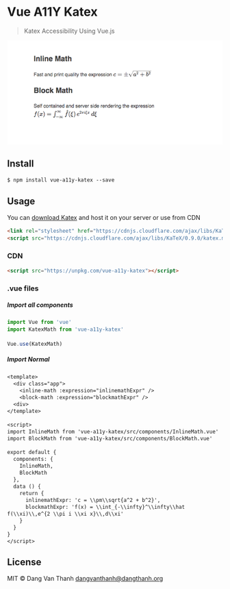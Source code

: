 # Vue A11Y Katex

> Katex Accessibility Using Vue.js

![](screenshot.png)

## Install

```
$ npm install vue-a11y-katex --save
```

## Usage

You can [download Katex]() and host it on your server or use from CDN

```html
<link rel="stylesheet" href="https://cdnjs.cloudflare.com/ajax/libs/KaTeX/0.9.0/katex.min.css" integrity="sha384-TEMocfGvRuD1rIAacqrknm5BQZ7W7uWitoih+jMNFXQIbNl16bO8OZmylH/Vi/Ei" crossorigin="anonymous">
<script src="https://cdnjs.cloudflare.com/ajax/libs/KaTeX/0.9.0/katex.min.js" integrity="sha384-jmxIlussZWB7qCuB+PgKG1uLjjxbVVIayPJwi6cG6Zb4YKq0JIw+OMnkkEC7kYCq" crossorigin="anonymous"></script>
```

### CDN

```html
<script src="https://unpkg.com/vue-a11y-katex"></script>
```

### .vue files

##### Import all components

```javascript
import Vue from 'vue'
import KatexMath from 'vue-a11y-katex'

Vue.use(KatexMath)
```

##### Import Normal

```vue
<template>
  <div class="app">
    <inline-math :expression="inlinemathExpr" />
    <block-math :expression="blockmathExpr" />
  <div>
</template>

<script>
import InlineMath from 'vue-a11y-katex/src/components/InlineMath.vue'
import BlockMath from 'vue-a11y-katex/src/components/BlockMath.vue'

export default {
  components: {
    InlineMath,
    BlockMath
  },
  data () {
    return {
      inlinemathExpr: 'c = \\pm\\sqrt{a^2 + b^2}',
      blockmathExpr: 'f(x) = \\int_{-\\infty}^\\infty\\hat f(\\xi)\\,e^{2 \\pi i \\xi x}\\,d\\xi'
    }
  }
}
</script>
```

## License

MIT © Dang Van Thanh <dangvanthanh@dangthanh.org>
